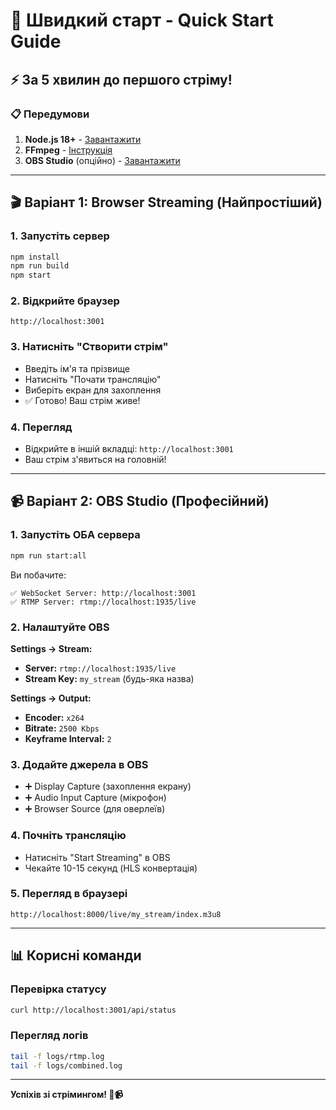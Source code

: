# 🚀 Швидкий старт - Quick Start Guide

## ⚡ За 5 хвилин до першого стріму!

### 📋 Передумови

1. **Node.js 18+** - [Завантажити](https://nodejs.org/)
2. **FFmpeg** - [Інструкція](./RTMP-SETUP.md#1-️-встановіть-ffmpeg)
3. **OBS Studio** (опційно) - [Завантажити](https://obsproject.com/)

---

## 🎬 Варіант 1: Browser Streaming (Найпростіший)

### 1. Запустіть сервер
```bash
npm install
npm run build
npm start
```

### 2. Відкрийте браузер
```
http://localhost:3001
```

### 3. Натисніть "Створити стрім"
- Введіть ім'я та прізвище
- Натисніть "Почати трансляцію"
- Виберіть екран для захоплення
- ✅ Готово! Ваш стрім живе!

### 4. Перегляд
- Відкрийте в іншій вкладці: `http://localhost:3001`
- Ваш стрім з'явиться на головній!

---

## 📹 Варіант 2: OBS Studio (Професійний)

### 1. Запустіть ОБА сервера
```bash
npm run start:all
```

Ви побачите:
```
✅ WebSocket Server: http://localhost:3001
✅ RTMP Server: rtmp://localhost:1935/live
```

### 2. Налаштуйте OBS

**Settings → Stream:**
- **Server:** `rtmp://localhost:1935/live`
- **Stream Key:** `my_stream` (будь-яка назва)

**Settings → Output:**
- **Encoder:** `x264`
- **Bitrate:** `2500 Kbps`
- **Keyframe Interval:** `2`

### 3. Додайте джерела в OBS
- ➕ Display Capture (захоплення екрану)
- ➕ Audio Input Capture (мікрофон)
- ➕ Browser Source (для оверлеїв)

### 4. Почніть трансляцію
- Натисніть "Start Streaming" в OBS
- Чекайте 10-15 секунд (HLS конвертація)

### 5. Перегляд в браузері
```
http://localhost:8000/live/my_stream/index.m3u8
```

---

## 📊 Корисні команди

### Перевірка статусу
```bash
curl http://localhost:3001/api/status
```

### Перегляд логів
```bash
tail -f logs/rtmp.log
tail -f logs/combined.log
```

---

**Успіхів зі стрімингом! 🚀📹**
